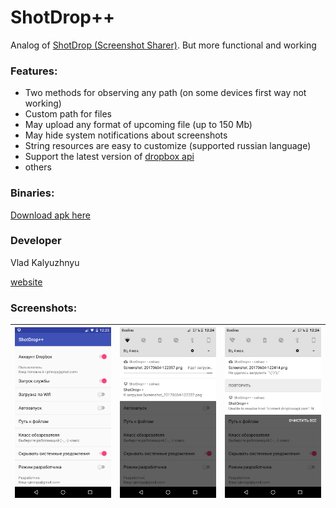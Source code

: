 # ShotDrop++
Analog of [ShotDrop (Screenshot Sharer)](https://play.google.com/store/apps/details?id=com.humayoun.shotdropfree). But more functional and working

### Features:
* Two methods for observing any path (on some devices first way not working)
* Custom path for files
* May upload any format of upcoming file (up to 150 Mb)
* May hide system notifications about screenshots
* String resources are easy to customize (supported russian language)
* Support the latest version of [dropbox api](https://www.dropbox.com/developers)
* others

### Binaries:
[Download apk here](https://github.com/androidovshchik/ShotDrop/releases)

### Developer
Vlad Kalyuzhnyu

[website](https://андроидовщик.рф)

### Screenshots:
| ![](https://github.com/androidovshchik/ShotDrop/blob/master/art/Screenshot_20170604-122357.png?raw=true)  |  ![](https://github.com/androidovshchik/ShotDrop/blob/master/art/Screenshot_20170604-122404.png?raw=true) | ![](https://github.com/androidovshchik/ShotDrop/blob/master/art/Screenshot_20170604-122418.png?raw=true) |
| --- | --- | --- |
